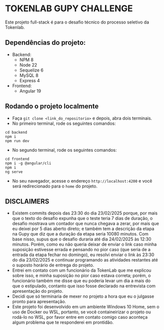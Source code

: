 # TOKENLAB GUPY CHALLENGE

Este projeto full-stack é para o desafio técnico do processo seletivo da Tokenlab.

## Dependências do projeto:
- Backend:
  - NPM 8
  - Node 22
  - Sequelize 6
  - MySQL 8
  - Express 4
- Frontend:
  - Angular 19

## Rodando o projeto localmente

- Faça `git clone <link_do_repositorio>` e depois, abra dois terminais.
- No primeiro terminal, rode os seguintes comandos:

```
cd backend
npm i
npm run dev
```

- No segundo terminal, rode os seguintes comandos:

```
cd frontend
npm i -g @angular/cli
npm i
ng serve
```

- No seu navegador, acesse o endereço `http://localhost:4200` e você será redirecionado para o `home` do projeto.

## DISCLAIMERS

- Existem commits depois das 23:30 do dia 23/02/2025 porque, por mais que o texto do desafio expunha que o teste teria 7 dias de duração, o desafio mostrava um contador que nunca chegava a zerar, por mais que eu deixei por 5 dias aberto direto; e também tem a descrição da etapa na Gupy que diz que a duração da etapa seria 10080 minutos. Com base nisso, supus que o desafio duraria até dia 24/02/2025 às 12:30 minutos. Porém, como eu não queria deixar de enviar o link caso minha suposição estivesse errada e pensando no pior caso (que seria de a entrada da etapa fechar no domingo), eu resolvi enviar o link às 23:30 do dia 23/02/2025 e continuar programando as atividades restantes até o suposto horário de entrega do projeto.
- Entrei em contato com um funcionário da TokenLab que me explicou sobre isso, e minha suposição no pior caso estava correta; porém, o funcionário também me disse que eu poderia levar um dia a mais do que o estipulado, contanto que isso fosse declarado na entrevista com apresentação do projeto.
- Decidi que só terminaria de mexer no projeto a hora que eu o julgasse pronto para apresentação.
- Este projeto foi desenvolvido em um ambiente Windows 10 Home, sem o uso de Docker ou WSL, portanto, se você containeirizar o projeto ou rodá-lo no WSL, por favor entre em contato comigo caso aconteça algum problema que te responderei em prontidão.
